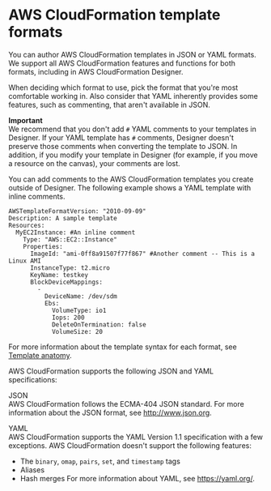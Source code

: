 # AWS CloudFormation template formats<a name="template-formats"></a>

You can author AWS CloudFormation templates in JSON or YAML formats\. We support all AWS CloudFormation features and functions for both formats, including in AWS CloudFormation Designer\.

When deciding which format to use, pick the format that you're most comfortable working in\. Also consider that YAML inherently provides some features, such as commenting, that aren't available in JSON\.

**Important**  
We recommend that you don't add `#` YAML comments to your templates in Designer\. If your YAML template has `#` comments, Designer doesn't preserve those comments when converting the template to JSON\. In addition, if you modify your template in Designer \(for example, if you move a resource on the canvas\), your comments are lost\.

You can add comments to the AWS CloudFormation templates you create outside of Designer\. The following example shows a YAML template with inline comments\.

```
AWSTemplateFormatVersion: "2010-09-09"
Description: A sample template
Resources:
  MyEC2Instance: #An inline comment
    Type: "AWS::EC2::Instance"
    Properties:
      ImageId: "ami-0ff8a91507f77f867" #Another comment -- This is a Linux AMI
      InstanceType: t2.micro
      KeyName: testkey
      BlockDeviceMappings:
        -
          DeviceName: /dev/sdm
          Ebs:
            VolumeType: io1
            Iops: 200
            DeleteOnTermination: false
            VolumeSize: 20
```

For more information about the template syntax for each format, see [Template anatomy](template-anatomy.md)\.

AWS CloudFormation supports the following JSON and YAML specifications:

JSON  
AWS CloudFormation follows the ECMA\-404 JSON standard\. For more information about the JSON format, see [http://www\.json\.org](http://www.json.org)\.

YAML  
AWS CloudFormation supports the YAML Version 1\.1 specification with a few exceptions\. AWS CloudFormation doesn't support the following features:

- The `binary`, `omap`, `pairs`, `set`, and `timestamp` tags
- Aliases
- Hash merges
  For more information about YAML, see [https://yaml\.org/](https://yaml.org/)\.
